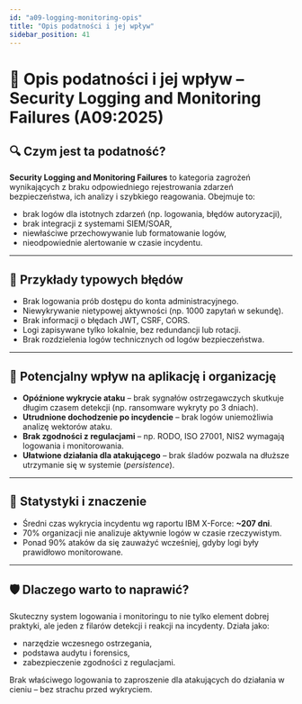 ```yaml
---
id: "a09-logging-monitoring-opis"
title: "Opis podatności i jej wpływ"
sidebar_position: 41
---
```


# 📝 Opis podatności i jej wpływ – Security Logging and Monitoring Failures (A09:2025)

## 🔍 Czym jest ta podatność?

**Security Logging and Monitoring Failures** to kategoria zagrożeń wynikających z braku odpowiedniego rejestrowania zdarzeń bezpieczeństwa, ich analizy i szybkiego reagowania. Obejmuje to:

- brak logów dla istotnych zdarzeń (np. logowania, błędów autoryzacji),
- brak integracji z systemami SIEM/SOAR,
- niewłaściwe przechowywanie lub formatowanie logów,
- nieodpowiednie alertowanie w czasie incydentu.

---

## 🚨 Przykłady typowych błędów

- Brak logowania prób dostępu do konta administracyjnego.
- Niewykrywanie nietypowej aktywności (np. 1000 zapytań w sekundę).
- Brak informacji o błędach JWT, CSRF, CORS.
- Logi zapisywane tylko lokalnie, bez redundancji lub rotacji.
- Brak rozdzielenia logów technicznych od logów bezpieczeństwa.

---

## 🎯 Potencjalny wpływ na aplikację i organizację

- **Opóźnione wykrycie ataku** – brak sygnałów ostrzegawczych skutkuje długim czasem detekcji (np. ransomware wykryty po 3 dniach).
- **Utrudnione dochodzenie po incydencie** – brak logów uniemożliwia analizę wektorów ataku.
- **Brak zgodności z regulacjami** – np. RODO, ISO 27001, NIS2 wymagają logowania i monitorowania.
- **Ułatwione działania dla atakującego** – brak śladów pozwala na dłuższe utrzymanie się w systemie (*persistence*).

---

## 📌 Statystyki i znaczenie

- Średni czas wykrycia incydentu wg raportu IBM X-Force: **~207 dni**.
- 70% organizacji nie analizuje aktywnie logów w czasie rzeczywistym.
- Ponad 90% ataków da się zauważyć wcześniej, gdyby logi były prawidłowo monitorowane.

---

## 🛡️ Dlaczego warto to naprawić?

Skuteczny system logowania i monitoringu to nie tylko element dobrej praktyki, ale jeden z filarów detekcji i reakcji na incydenty. Działa jako:

- narzędzie wczesnego ostrzegania,
- podstawa audytu i forensics,
- zabezpieczenie zgodności z regulacjami.

Brak właściwego logowania to zaproszenie dla atakujących do działania w cieniu – bez strachu przed wykryciem.

